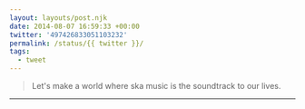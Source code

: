 ```yaml
---
layout: layouts/post.njk
date: 2014-08-07 16:59:33 +00:00
twitter: '497426833051103232'
permalink: /status/{{ twitter }}/
tags: 
  - tweet
---
```


> Let's make a world where ska music is the soundtrack to our lives.

---
